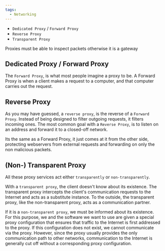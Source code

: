 ```yaml
---
tags:
  - Networking
---
```


- `Dedicated Proxy` / `Forward Proxy`
- `Reverse Proxy`
- `Transparent Proxy`

Proxies must be able to inspect packets otherwise it is a gateway

## Dedicated Proxy / Forward Proxy

The `Forward Proxy`, is what most people imagine a proxy to be. A Forward Proxy is when a client makes a request to a computer, and that computer carries out the request.

## Reverse Proxy

As you may have guessed, a `reverse proxy`, is the reverse of a `Forward Proxy`. Instead of being designed to filter outgoing requests, it filters incoming ones. The most common goal with a `Reverse Proxy`, is to listen on an address and forward it to a closed-off network.

Its the same as a Forward Proxy, it just comes at it from the other side, protecting webservers from external requests and forwarding on only the non malicious packets.


## (Non-) Transparent Proxy

All these proxy services act either `transparently` or `non-transparently`.

With a `transparent proxy`, the client doesn't know about its existence. The transparent proxy intercepts the client's communication requests to the Internet and acts as a substitute instance. To the outside, the transparent proxy, like the non-transparent proxy, acts as a communication partner.

If it is a `non-transparent proxy`, we must be informed about its existence. For this purpose, we and the software we want to use are given a special proxy configuration that ensures that traffic to the Internet is first addressed to the proxy. If this configuration does not exist, we cannot communicate via the proxy. However, since the proxy usually provides the only communication path to other networks, communication to the Internet is generally cut off without a corresponding proxy configuration.